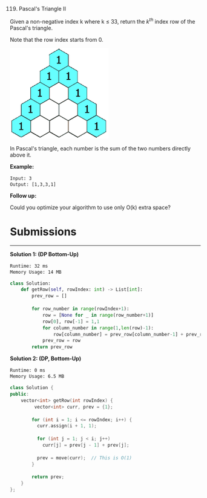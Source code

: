 119. Pascal's Triangle II

Given a non-negative index k where k ≤ 33, return the $k^{th}$ index row of the Pascal's triangle.

Note that the row index starts from 0.

![PascalTriangleAnimated2](img/119_PascalTriangleAnimated2.gif)

In Pascal's triangle, each number is the sum of the two numbers directly above it.

**Example:**
```
Input: 3
Output: [1,3,3,1]
```

**Follow up:**

Could you optimize your algorithm to use only O(k) extra space?

# Submissions
---
**Solution 1: (DP Bottom-Up)**
```
Runtime: 32 ms
Memory Usage: 14 MB
```
```python
class Solution:
    def getRow(self, rowIndex: int) -> List[int]:
        prev_row = []
        
        for row_number in range(rowIndex+1):
            row = [None for _ in range(row_number+1)]
            row[0], row[-1] = 1,1
            for column_number in range(1,len(row)-1):
                row[column_number] = prev_row[column_number-1] + prev_row[column_number]
            prev_row = row
        return prev_row
```

**Solution 2: (DP, Bottom-Up)**
```
Runtime: 0 ms
Memory Usage: 6.5 MB
```
```c++
class Solution {
public:
    vector<int> getRow(int rowIndex) {
         vector<int> curr, prev = {1};

        for (int i = 1; i <= rowIndex; i++) {
          curr.assign(i + 1, 1);

          for (int j = 1; j < i; j++)
            curr[j] = prev[j - 1] + prev[j];

          prev = move(curr);  // This is O(1)
        }

        return prev;
    }
};
```